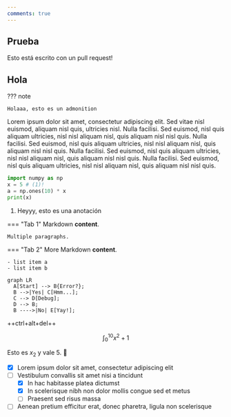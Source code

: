 ```yaml
---
comments: true
---
```


## Prueba

Esto está escrito con un pull request!

## Hola

??? note

    Holaaa, esto es un admonition

Lorem ipsum dolor sit amet, consectetur adipiscing elit. Sed vitae nisl euismod, aliquam nisl quis, ultricies nisl. Nulla facilisi. Sed euismod, nisl quis aliquam ultricies, nisl nisl aliquam nisl, quis aliquam nisl nisl quis. Nulla facilisi. Sed euismod, nisl quis aliquam ultricies, nisl nisl aliquam nisl, quis aliquam nisl nisl quis. Nulla facilisi. Sed euismod, nisl quis aliquam ultricies, nisl nisl aliquam nisl, quis aliquam nisl nisl quis. Nulla facilisi. Sed euismod, nisl quis aliquam ultricies, nisl nisl aliquam nisl, quis aliquam nisl nisl quis.

```python linenums="1" hl_lines="2 3"
import numpy as np
x = 5 # (1)!
a = np.ones(10) * x
print(x)
```

1. Heyyy, esto es una anotación

=== "Tab 1"
    Markdown **content**.

    Multiple paragraphs.

=== "Tab 2"
    More Markdown **content**.

    - list item a
    - list item b

``` mermaid
graph LR
  A[Start] --> B{Error?};
  B -->|Yes| C[Hmm...];
  C --> D[Debug];
  D --> B;
  B ---->|No| E[Yay!];
```

++ctrl+alt+del++

$$
\int_0^{10} x^2 + 1
$$

Esto es $x_2$ y vale $5$. :duck:

- [x] Lorem ipsum dolor sit amet, consectetur adipiscing elit
- [ ] Vestibulum convallis sit amet nisi a tincidunt
    * [x] In hac habitasse platea dictumst
    * [x] In scelerisque nibh non dolor mollis congue sed et metus
    * [ ] Praesent sed risus massa
- [ ] Aenean pretium efficitur erat, donec pharetra, ligula non scelerisque
